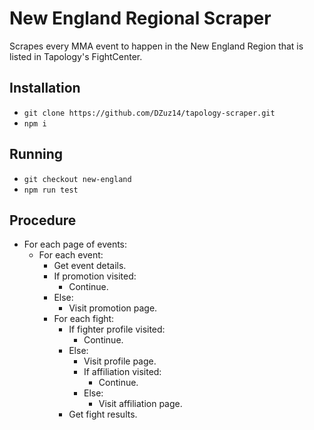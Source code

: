 # New England Regional Scraper

Scrapes every MMA event to happen in the New England Region that is listed in Tapology's FightCenter.

## Installation

- `git clone https://github.com/DZuz14/tapology-scraper.git`
- `npm i`

## Running

- `git checkout new-england`
- `npm run test`

## Procedure

- For each page of events:
  - For each event:
    - Get event details.
    - If promotion visited:
      - Continue.
    - Else:
      - Visit promotion page.
    - For each fight:
      - If fighter profile visited:
        - Continue.
      - Else:
        - Visit profile page.
        - If affiliation visited:
          - Continue.
        - Else:
          - Visit affiliation page.
      - Get fight results.
